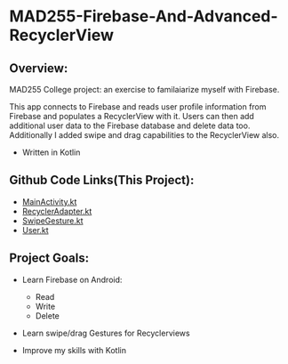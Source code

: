 # MAD255-Firebase-And-Advanced-RecyclerView
## Overview:
MAD255 College project: an exercise to familaiarize myself with Firebase.

This app connects to Firebase and reads user profile information from Firebase and populates a RecyclerView with it. Users can then add additional user data to the Firebase database and delete data too.
Additionally I added swipe and drag capabilities to the RecyclerView also.
  * Written in Kotlin

## Github Code Links(This Project):
* [MainActivity.kt](https://github.com/JMiller7334/MAD255-Firebase-And-Advanced-RecyclerView/blob/master/app/src/main/java/com/example/mad255_firebase/MainActivity.kt)
* [RecyclerAdapter.kt](https://github.com/JMiller7334/MAD255-Firebase-And-Advanced-RecyclerView/blob/master/app/src/main/java/com/example/mad255_firebase/classes/RecyclerAdapter.kt)
* [SwipeGesture.kt](https://github.com/JMiller7334/MAD255-Firebase-And-Advanced-RecyclerView/blob/master/app/src/main/java/com/example/mad255_firebase/classes/RecyclerAdapter.kt)
* [User.kt](https://github.com/JMiller7334/MAD255-Firebase-And-Advanced-RecyclerView/blob/master/app/src/main/java/com/example/mad255_firebase/classes/User.kt)

## Project Goals:
* Learn Firebase on Android:
  * Read
  * Write
  * Delete
    
* Learn swipe/drag Gestures for Recyclerviews
* Improve my skills with Kotlin
